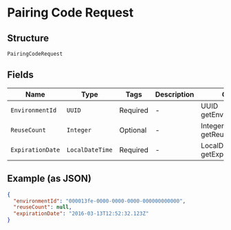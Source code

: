 
# Pairing Code Request

## Structure

`PairingCodeRequest`

## Fields

| Name | Type | Tags | Description | Getter | Setter |
|  --- | --- | --- | --- | --- | --- |
| `EnvironmentId` | `UUID` | Required | - | UUID getEnvironmentId() | setEnvironmentId(UUID environmentId) |
| `ReuseCount` | `Integer` | Optional | - | Integer getReuseCount() | setReuseCount(Integer reuseCount) |
| `ExpirationDate` | `LocalDateTime` | Required | - | LocalDateTime getExpirationDate() | setExpirationDate(LocalDateTime expirationDate) |

## Example (as JSON)

```json
{
  "environmentId": "000013fe-0000-0000-0000-000000000000",
  "reuseCount": null,
  "expirationDate": "2016-03-13T12:52:32.123Z"
}
```

